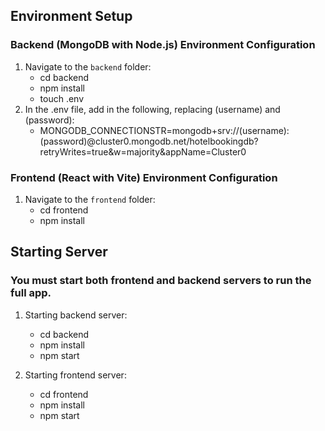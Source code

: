 
## Environment Setup

### Backend (MongoDB with Node.js) Environment Configuration

1. Navigate to the `backend` folder:
   - cd backend
   - npm install
   - touch .env
3. In the .env file, add in the following, replacing (username) and (password):
   - MONGODB_CONNECTIONSTR=mongodb+srv://(username):(password)@cluster0.mongodb.net/hotelbookingdb?retryWrites=true&w=majority&appName=Cluster0

### Frontend (React with Vite) Environment Configuration 

1. Navigate to the `frontend` folder:
   - cd frontend
   - npm install

## Starting Server

### You must start both frontend and backend servers to run the full app.

1. Starting backend server:
   - cd backend
   - npm install
   - npm start

2. Starting frontend server:
   - cd frontend
   - npm install
   - npm start
